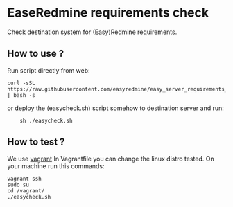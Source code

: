 # EaseRedmine requirements check

Check destination system for (Easy)Redmine requirements.

## How to use ?

Run script directly from web:

    curl -sSL https://raw.githubusercontent.com/easyredmine/easy_server_requirements_check/master/easycheck.sh | bash -s

or deploy the (easycheck.sh) script somehow to destination server and run:

        sh ./easycheck.sh



## How to test ?

We use [vagrant](https://www.vagrantup.com/) In Vagrantfile you can change the linux distro tested.
On your machine run this commands:

```
vagrant ssh
sudo su
cd /vagrant/
./easycheck.sh
```
